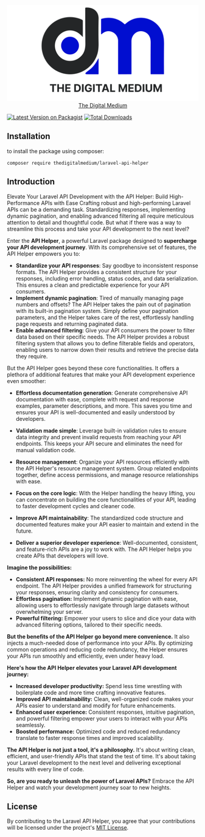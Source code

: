 <p align="center">
    <img src="thedigitalmedium.png">
    <a rel="dofollow" href="https://thedigitalmedium.com">The Digital Medium</a>
</p>

[![Latest Version on Packagist](https://img.shields.io/packagist/v/thedigitalmedium/laravel-api-helper.svg?style=flat-square)](https://packagist.org/packages/thedigitalmedium/laravel-api-helper)
[![Total Downloads](https://img.shields.io/packagist/dt/thedigitalmedium/laravel-api-helper.svg?style=flat-square)](https://packagist.org/packages/thedigitalmedium/laravel-api-helper)

## Installation
to install the package using composer:
```
composer require thedigitalmedium/laravel-api-helper
```

## Introduction
Elevate Your Laravel API Development with the API Helper: Build High-Performance APIs with Ease
Crafting robust and high-performing Laravel APIs can be a demanding task. Standardizing responses, implementing dynamic pagination, and enabling advanced filtering all require meticulous attention to detail and thoughtful code. But what if there was a way to streamline this process and take your API development to the next level?

Enter the **API Helper**, a powerful Laravel package designed to **supercharge your API development journey**. With its comprehensive set of features, the API Helper empowers you to:

* **Standardize your API responses**: Say goodbye to inconsistent response formats. The API Helper provides a consistent structure for your responses, including error handling, status codes, and data serialization. This ensures a clean and predictable experience for your API consumers.
* **Implement dynamic pagination**: Tired of manually managing page numbers and offsets? The API Helper takes the pain out of pagination with its built-in pagination system. Simply define your pagination parameters, and the Helper takes care of the rest, effortlessly handling page requests and returning paginated data.
* **Enable advanced filtering**: Give your API consumers the power to filter data based on their specific needs. The API Helper provides a robust filtering system that allows you to define filterable fields and operators, enabling users to narrow down their results and retrieve the precise data they require.

But the API Helper goes beyond these core functionalities. It offers a plethora of additional features that make your API development experience even smoother:

* **Effortless documentation generation**: Generate comprehensive API documentation with ease, complete with request and response examples, parameter descriptions, and more. This saves you time and ensures your API is well-documented and easily understood by developers.
* **Validation made simple**: Leverage built-in validation rules to ensure data integrity and prevent invalid requests from reaching your API endpoints. This keeps your API secure and eliminates the need for manual validation code.
* **Resource management**: Organize your API resources efficiently with the API Helper's resource management system. Group related endpoints together, define access permissions, and manage resource relationships with ease.

* **Focus on the core logic**: With the Helper handling the heavy lifting, you can concentrate on building the core functionalities of your API, leading to faster development cycles and cleaner code.
* **Improve API maintainability**: The standardized code structure and documented features make your API easier to maintain and extend in the future.
* **Deliver a superior developer experience**: Well-documented, consistent, and feature-rich APIs are a joy to work with. The API Helper helps you create APIs that developers will love.

**Imagine the possibilities:**

* **Consistent API responses:** No more reinventing the wheel for every API endpoint. The API Helper provides a unified framework for structuring your responses, ensuring clarity and consistency for consumers.
* **Effortless pagination:** Implement dynamic pagination with ease, allowing users to effortlessly navigate through large datasets without overwhelming your server.
* **Powerful filtering:** Empower your users to slice and dice your data with advanced filtering options, tailored to their specific needs.

**But the benefits of the API Helper go beyond mere convenience.** It also injects a much-needed dose of performance into your APIs. By optimizing common operations and reducing code redundancy, the Helper ensures your APIs run smoothly and efficiently, even under heavy load.

**Here's how the API Helper elevates your Laravel API development journey:**

* **Increased developer productivity:** Spend less time wrestling with boilerplate code and more time crafting innovative features.
* **Improved API maintainability:** Clean, well-organized code makes your APIs easier to understand and modify for future enhancements.
* **Enhanced user experience:** Consistent responses, intuitive pagination, and powerful filtering empower your users to interact with your APIs seamlessly.
* **Boosted performance:** Optimized code and reduced redundancy translate to faster response times and improved scalability.

**The API Helper is not just a tool, it's a philosophy.** It's about writing clean, efficient, and user-friendly APIs that stand the test of time. It's about taking your Laravel development to the next level and delivering exceptional results with every line of code.

**So, are you ready to unleash the power of Laravel APIs?** Embrace the API Helper and watch your development journey soar to new heights.


## License

By contributing to the Laravel API Helper, you agree that your contributions will be licensed under the project's [MIT License](LICENSE.md).
